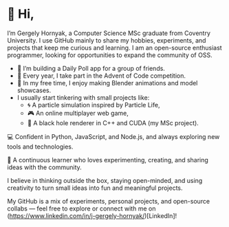 # 👋 Hi, 

I’m Gergely Hornyak, a Computer Science MSc graduate from Coventry University. I use GitHub mainly to share my hobbies, experiments, and projects that keep me curious and learning. I am an open-source enthusiast programmer, looking for opportunities to expand the community of OSS.

- 🚀 I’m building a Daily Poll app for a group of friends.
- 🎄 Every year, I take part in the Advent of Code competition.
- 🎨 In my free time, I enjoy making Blender animations and model showcases.
- I usually start tinkering with small projects like:
  - 🌀 A particle simulation inspired by Particle Life,
  - 🎮 An online multiplayer web game,
  - 🌌 A black hole renderer in C++ and CUDA (my MSc project).

💻 Confident in Python, JavaScript, and Node.js, and always exploring new tools and technologies.

🌱 A continuous learner who loves experimenting, creating, and sharing ideas with the community.

I believe in thinking outside the box, staying open-minded, and using creativity to turn small ideas into fun and meaningful projects. 

My GitHub is a mix of experiments, personal projects, and open-source collabs — feel free to explore or connect with me on (https://www.linkedin.com/in/j-gergely-hornyak/)[LinkedIn]!
